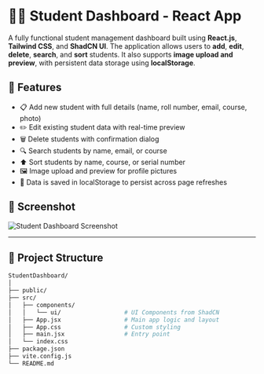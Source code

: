 # 🧑‍🎓 Student Dashboard - React App

A fully functional student management dashboard built using **React.js**, **Tailwind CSS**, and **ShadCN UI**. The application allows users to **add**, **edit**, **delete**, **search**, and **sort** students. It also supports **image upload and preview**, with persistent data storage using **localStorage**.

## 🚀 Features

- 📋 Add new student with full details (name, roll number, email, course, photo)
- ✏️ Edit existing student data with real-time preview
- 🗑️ Delete students with confirmation dialog
- 🔍 Search students by name, email, or course
- ⬆️ Sort students by name, course, or serial number
- 🖼️ Image upload and preview for profile pictures
- 💾 Data is saved in localStorage to persist across page refreshes

## 📸 Screenshot

![Student Dashboard Screenshot](https://github.com/your-username/student-dashboard/assets/sample.png)

---

## 📁 Project Structure

```bash
StudentDashboard/
│
├── public/
├── src/
│   ├── components/
│   │   └── ui/                  # UI Components from ShadCN
│   ├── App.jsx                  # Main app logic and layout
│   ├── App.css                  # Custom styling
│   ├── main.jsx                 # Entry point
│   └── index.css
├── package.json
├── vite.config.js
└── README.md
